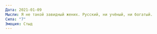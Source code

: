 ```yaml
---
Дата: 2021-01-09
Мысли: Я не такой завидный жених. Русский, ни учёный, ни богатый.
Сила: "7"
Эмоция: Стыд
---
```

